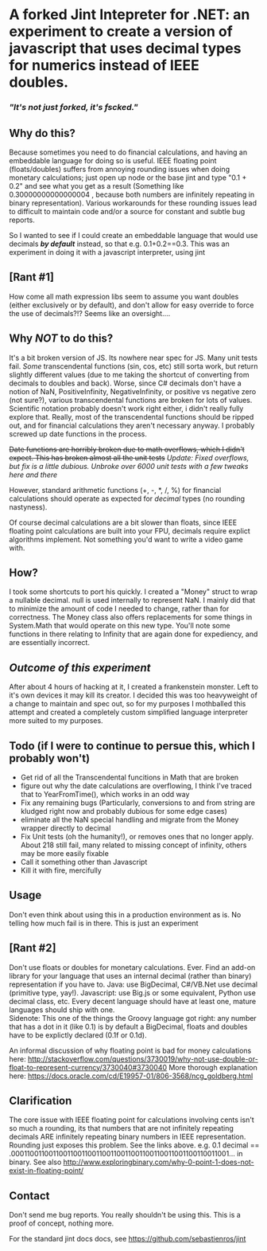 # A forked Jint Intepreter for .NET: an experiment to create a version of javascript that uses decimal types for numerics instead of IEEE doubles.  

### *"It's not just forked, it's fscked."*

## Why do this?
Because sometimes you need to do financial calculations, and having an embeddable language for doing so is useful.   IEEE floating point (floats/doubles) suffers from annoying rounding issues when doing monetary calculations; just open up node or the base jint and type "0.1 + 0.2" and see what you get as a result (Something like 0.30000000000000004 , because both numbers are infinitely repeating in binary representation).   Various workarounds for these rounding issues lead to difficult to maintain code and/or a source for constant and subtle bug reports.

So I wanted to see if I could create an embeddable language that would use decimals **_by default_** instead, so that e.g. 0.1+0.2==0.3.   This was an experiment in doing it with a javascript interpreter, using jint

## [Rant #1]
How come all math expression libs seem to assume you want doubles (either exclusively or by default), and don't allow for easy override to force the use of decimals?!?  Seems like an oversight....

## Why *NOT* to do this?
It's a bit broken version of JS.  Its nowhere near spec for JS.   Many unit tests fail.   *Some* transcendental functions (sin, cos,  etc) still sorta work, but return slightly different values (due to me taking the shortcut of converting from decimals to doubles and back).   Worse, since C# decimals don't have a notion of NaN, PositiveInfinity, NegativeInfinity, or positive vs negative zero (not sure?), various transcendental functions are broken for lots of values.   Scientific notation probably doesn't work right either, i didn't really fully explore that.   Really, most of the transcendental functions should be ripped out, and for financial calculations they aren't necessary anyway.  I probably screwed up date functions in the process.

~~Date functions are horribly broken due to math overflows, which I didn't expect.  This has broken almost all the unit tests~~ *Update: Fixed overflows, but fix is a little dubious. Unbroke over 6000 unit tests with a few tweaks here and there*

However, standard arithmetic functions (+, -, \*, /, %) for financial calculations should operate as expected for *decimal* types (no rounding nastyness).

Of course decimal calculations are a bit slower than floats, since IEEE floating point calculations are built into your FPU, decimals require explict algorithms implement.  Not something you'd want to write a video game with.

## How?
I took some shortcuts to port his quickly.  I created a "Money" struct to wrap a nullable decimal.   null is used internally to represent NaN.  I mainly did that to minimize the amount of code I needed to change, rather than for correctness.   The Money class also offers replacements for some things in System.Math that would operate on this new type.  You'll note some functions in there relating to Infinity that are again done for expediency, and are essentially incorrect.

## *Outcome of this experiment*
After about 4 hours of hacking at it, I created a frankenstein monster.  Left to it's own devices it may kill its creator.   I decided this was too heavyweight of a change to maintain and spec out, so for my purposes I mothballed this attempt and created a completely custom simplified language interpreter more suited to my purposes.

## Todo  (if I were to continue to persue this, which I probably won't)
- Get rid of all the Transcendental funcitions in Math that are broken
- figure out why the date calculations are overflowing, I think I've traced that to YearFromTime(), which works in an odd way
- Fix any remaining bugs (Particularly, conversions to and from string are kludged right now and probably dubious for some edge cases)
- eliminate all the NaN special handling and migrate from the Money wrapper directly to decimal
- Fix Unit tests (oh the humanity!), or removes ones that no longer apply. About 218 still fail, many related to missing concept of infinity, others may be more easily fixable
- Call it something other than Javascript
- Kill it with fire, mercifully


## Usage
Don't even think about using this in a production environment as is.  No telling how much fail is in there.  This is just an experiment

## [Rant #2]
Don't use floats or doubles for monetary calculations.  Ever.  Find an add-on library for your language that uses an internal decimal (rather than binary) representation if you have to.  Java: use BigDecimal, C#/VB.Net use decimal (primitive type, yay!).  Javascript: use Big.js or some equivalent, Python use decimal class,  etc.  Every decent language should have at least one, mature languages should ship with one.  
Sidenote: This one of the things the Groovy language got right:  any number that has a dot in it (like 0.1) is by default a BigDecimal, floats and doubles have to be explictly declared (0.1f or 0.1d).

An informal discussion of why floating point is bad for money calculations here: http://stackoverflow.com/questions/3730019/why-not-use-double-or-float-to-represent-currency/3730040#3730040
More thorough explanation here: https://docs.oracle.com/cd/E19957-01/806-3568/ncg_goldberg.html

## Clarification
The core issue with IEEE floating point for calculations involving cents isn't so much a rounding, its that numbers that are not infinitely repeating decimals ARE infinitely repeating binary numbers in IEEE representation.  Rounding just exposes this problem.  See the links above. e.g. 0.1 decimal == .000110011001100110011001100110011001100110011001100110011001... in binary.  See also http://www.exploringbinary.com/why-0-point-1-does-not-exist-in-floating-point/

## Contact
Don't send me bug reports.  You really shouldn't be using this.  This is a proof of concept, nothing more.


For the standard jint docs docs, see https://github.com/sebastienros/jint
